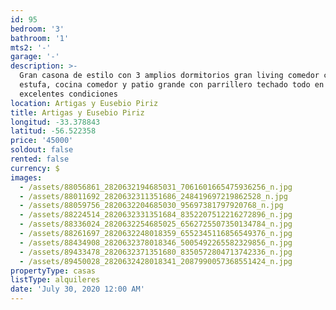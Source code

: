 ```yaml
---
id: 95
bedroom: '3'
bathroom: '1'
mts2: '-'
garage: '-'
description: >-
  Gran casona de estilo con 3 amplios dormitorios gran living comedor con
  estufa, cocina comedor y patio grande con parrillero techado todo en
  excelentes condiciones
location: Artigas y Eusebio Piriz
title: Artigas y Eusebio Piriz
longitud: -33.378843
latitud: -56.522358
price: '45000'
soldout: false
rented: false
currency: $
images:
  - /assets/88056861_2820632194685031_7061601665475936256_n.jpg
  - /assets/88011692_2820632311351686_248419697219862528_n.jpg
  - /assets/88059756_2820632204685030_95697381797920768_n.jpg
  - /assets/88224514_2820632331351684_8352207512216272896_n.jpg
  - /assets/88336024_2820632254685025_6562725507350134784_n.jpg
  - /assets/88261697_2820632248018359_6552345116856549376_n.jpg
  - /assets/88434908_2820632378018346_5005492265582329856_n.jpg
  - /assets/89433478_2820632371351680_8350572804713742336_n.jpg
  - /assets/89450028_2820632428018341_2087990057368551424_n.jpg
propertyType: casas
listType: alquileres
date: 'July 30, 2020 12:00 AM'
---
```


